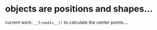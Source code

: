 # objects are positions and shapes...


current work:
`__truediv__()`
to calculate the center points....
